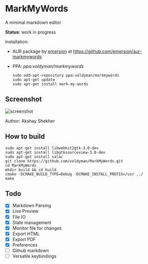 # MarkMyWords

A minimal markdown editor

**Status**: work in progress

Installation:
* AUR package by [emersion](https://github.com/emersion) at https://github.com/emersion/aur-markmywords
* PPA: _ppa:voldyman/markmywords_
  
  ```shell
  sudo add-apt-repository ppa:voldyman/markmywords
  sudo apt-get update
  sudo apt-get install mark-my-words
  ```

## Screenshot

![screenshot](https://github.com/voldyman/MarkMyWords/raw/master/screenshots/screenshot-2015-1-29.png)

Author: Akshay Shekher

## How to build

```shell
sudo apt-get install libwebkit2gtk-3.0-dev 
sudo apt-get install libgtksourceview-3.0-dev
sudo apt-get install valac
git clone https://github.com/voldyman/MarkMyWords.git
cd MarkMyWords
mkdir build && cd build 
cmake -DCMAKE_BUILD_TYPE=Debug -DCMAKE_INSTALL_PREFIX=/usr ../
make
```

## Todo

- [x] Markdown Parsing
- [x] Live Preview
- [x] File IO
- [x] State management
- [x] Monitor file for changes
- [x] Export HTML
- [x] Export PDF
- [x] Preferences
- [ ] Github markdown
- [ ] Versatile keybindings
